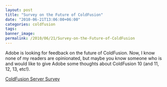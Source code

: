 ```yaml
---
layout: post
title: "Survey on the Future of ColdFusion"
date: "2010-06-21T13:06:00+06:00"
categories: coldfusion 
tags: 
banner_image: 
permalink: /2010/06/21/Survey-on-the-Future-of-ColdFusion
---
```


Adobe is looking for feedback on the future of ColdFusion. Now, I know none of my readers are opinionated, but maybe you know someone who is and would like to give Adobe some thoughts about ColdFusion 10 (and 11, 12, 13, etc!).

<a href="http://www.surveymonkey.com/s/ColdFusionServer">ColdFusion Server Survey</a>